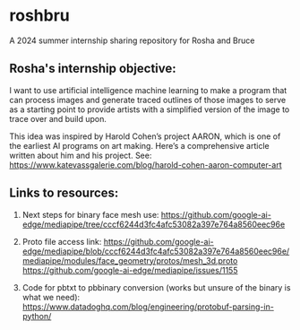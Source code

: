 # roshbru
A 2024 summer internship sharing repository for Rosha and Bruce

Rosha's internship objective:
-----------------------------

I want to use artificial intelligence machine learning to make a program that can process images and generate traced outlines of those images to serve as a starting point to provide artists with a simplified version of the image to trace over and build upon.

This idea was inspired by Harold Cohen’s project AARON, which is one of the earliest AI programs on art making. Here’s a comprehensive article written about him and his project.
See: https://www.katevassgalerie.com/blog/harold-cohen-aaron-computer-art

Links to resources: 
-------------------

1) Next steps for binary face mesh use:
https://github.com/google-ai-edge/mediapipe/tree/cccf6244d3fc4afc53082a397e764a8560eec96e

2) Proto file access link:
https://github.com/google-ai-edge/mediapipe/blob/cccf6244d3fc4afc53082a397e764a8560eec96e/mediapipe/modules/face_geometry/protos/mesh_3d.proto
https://github.com/google-ai-edge/mediapipe/issues/1155

3) Code for pbtxt to pbbinary conversion (works but unsure of the binary is what we need):
https://www.datadoghq.com/blog/engineering/protobuf-parsing-in-python/
